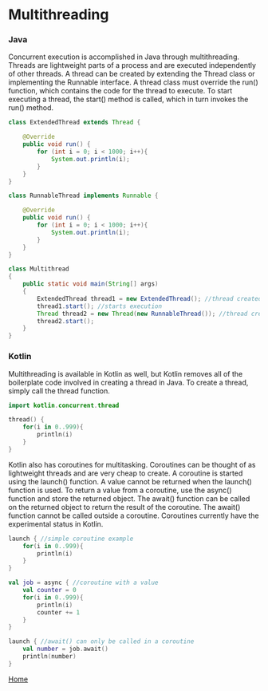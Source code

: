 # Multithreading

### Java
Concurrent execution is accomplished in Java through multithreading. Threads are lightweight parts of a process and are executed independently of other threads. A thread can be created by extending the Thread class or implementing the Runnable interface. A thread class must override the run() function, which contains the code for the thread to execute. To start executing a thread, the start() method is called, which in turn invokes the run() method.

```java
class ExtendedThread extends Thread {

	@Override
	public void run() {
		for (int i = 0; i < 1000; i++){
			System.out.println(i);
		}
	}
}

class RunnableThread implements Runnable {

	@Override
	public void run() {
		for (int i = 0; i < 1000; i++){
			System.out.println(i);
		}
	}
}

class Multithread
{
	public static void main(String[] args)
	{
		ExtendedThread thread1 = new ExtendedThread(); //thread created from extending Thread class
		thread1.start(); //starts execution
		Thread thread2 = new Thread(new RunnableThread()); //thread created from implementing Runnable interface
		thread2.start();
	}
}
```

### Kotlin
Multithreading is available in Kotlin as well, but Kotlin removes all of the boilerplate code involved in creating a thread in Java. To create a thread, simply call the thread function.

```kotlin
import kotlin.concurrent.thread

thread() {
	for(i in 0..999){
		println(i)
	}
}
```

Kotlin also has coroutines for multitasking. Coroutines can be thought of as lightweight threads and are very cheap to create. A coroutine is started using the launch() function. A value cannot be returned when the launch() function is used. To return a value from a coroutine, use the async() function and store the returned object. The await() function can be called on the returned object to return the result of the coroutine. The await() function cannot be called outside a coroutine. Coroutines currently have the experimental status in Kotlin.

```kotlin
launch { //simple coroutine example
	for(i in 0..999){
		println(i)
	}
}
```
```kotlin
val job = async { //coroutine with a value
	val counter = 0
	for(i in 0..999){
		println(i)
		counter += 1
	}
}

launch { //await() can only be called in a coroutine
	val number = job.await()
	println(number)
}
```

[Home](../README.md)